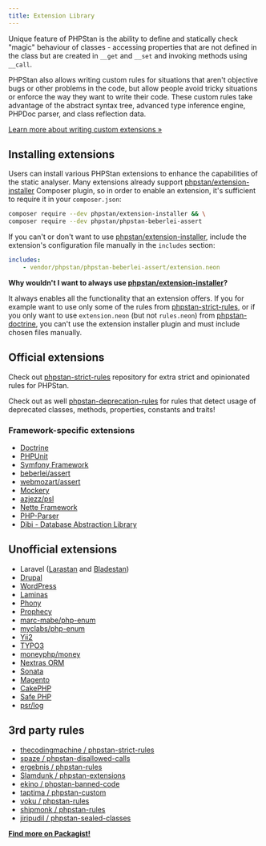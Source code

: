 ```yaml
---
title: Extension Library
---
```


Unique feature of PHPStan is the ability to define and statically check "magic" behaviour of classes - accessing properties that are not defined in the class but are created in `__get` and `__set` and invoking methods using `__call`.

PHPStan also allows writing custom rules for situations that aren't objective bugs or other problems in the code, but allow people avoid tricky situations or enforce the way they want to write their code. These custom rules take advantage of the abstract syntax tree, advanced type inference engine, PHPDoc parser, and class reflection data.

[Learn more about writing custom extensions »](/developing-extensions/extension-types)

Installing extensions
-------------------------

Users can install various PHPStan extensions to enhance the capabilities of the static analyser. Many extensions already support [phpstan/extension-installer](https://github.com/phpstan/extension-installer) Composer plugin, so in order to enable an extension, it's sufficient to require it in your `composer.json`:

```bash
composer require --dev phpstan/extension-installer && \
composer require --dev phpstan/phpstan-beberlei-assert
```

If you can't or don't want to use [phpstan/extension-installer](https://github.com/phpstan/extension-installer), include the extension's configuration file manually in the `includes` section:

```yaml
includes:
	- vendor/phpstan/phpstan-beberlei-assert/extension.neon
```

<div class="bg-blue-100 border-l-4 border-blue-500 text-blue-700 p-4 mb-4" role="alert">

**Why wouldn't I want to always use [phpstan/extension-installer](https://github.com/phpstan/extension-installer)?**

It always enables all the functionality that an extension offers. If you for example want to use only some of the rules from [phpstan-strict-rules](https://github.com/phpstan/phpstan-strict-rules), or if you only want to use `extension.neon` (but not `rules.neon`) from [phpstan-doctrine](https://github.com/phpstan/phpstan-doctrine), you can't use the extension installer plugin and must include chosen files manually.

</div>

Official extensions
---------------

Check out [phpstan-strict-rules](https://github.com/phpstan/phpstan-strict-rules) repository for extra strict and opinionated rules for PHPStan.

Check out as well [phpstan-deprecation-rules](https://github.com/phpstan/phpstan-deprecation-rules) for rules that detect usage of deprecated classes, methods, properties, constants and traits!

### Framework-specific extensions

* [Doctrine](https://github.com/phpstan/phpstan-doctrine)
* [PHPUnit](https://github.com/phpstan/phpstan-phpunit)
* [Symfony Framework](https://github.com/phpstan/phpstan-symfony)
* [beberlei/assert](https://github.com/phpstan/phpstan-beberlei-assert)
* [webmozart/assert](https://github.com/phpstan/phpstan-webmozart-assert)
* [Mockery](https://github.com/phpstan/phpstan-mockery)
* [azjezz/psl](https://github.com/php-standard-library/phpstan-extension)
* [Nette Framework](https://github.com/phpstan/phpstan-nette)
* [PHP-Parser](https://github.com/phpstan/phpstan-php-parser)
* [Dibi - Database Abstraction Library](https://github.com/phpstan/phpstan-dibi)

Unofficial extensions
-----------------

* Laravel ([Larastan](https://github.com/nunomaduro/larastan) and [Bladestan](https://github.com/TomasVotruba/bladestan))
* [Drupal](https://github.com/mglaman/phpstan-drupal)
* [WordPress](https://github.com/szepeviktor/phpstan-wordpress)
* [Laminas](https://github.com/Slamdunk/phpstan-laminas-framework)
* [Phony](https://github.com/eloquent/phpstan-phony)
* [Prophecy](https://github.com/Jan0707/phpstan-prophecy)
* [marc-mabe/php-enum](https://github.com/marc-mabe/php-enum-phpstan)
* [myclabs/php-enum](https://github.com/timeweb/phpstan-enum)
* [Yii2](https://github.com/proget-hq/phpstan-yii2)
* [TYPO3](https://github.com/sascha-egerer/phpstan-typo3)
* [moneyphp/money](https://github.com/JohnstonCode/phpstan-moneyphp)
* [Nextras ORM](https://github.com/nextras/orm-phpstan)
* [Sonata](https://github.com/ekino/phpstan-sonata)
* [Magento](https://github.com/bitExpert/phpstan-magento)
* [CakePHP](https://github.com/CakeDC/cakephp-phpstan)
* [Safe PHP](https://github.com/thecodingmachine/phpstan-safe-rule)
* [psr/log](https://github.com/struggle-for-php/sfp-phpstan-psr-log)

3rd party rules
-----------------

* [thecodingmachine / phpstan-strict-rules](https://github.com/thecodingmachine/phpstan-strict-rules)
* [spaze / phpstan-disallowed-calls](https://github.com/spaze/phpstan-disallowed-calls)
* [ergebnis / phpstan-rules](https://github.com/ergebnis/phpstan-rules)
* [Slamdunk / phpstan-extensions](https://github.com/Slamdunk/phpstan-extensions)
* [ekino / phpstan-banned-code](https://github.com/ekino/phpstan-banned-code)
* [taptima / phpstan-custom](https://github.com/taptima/phpstan-custom)
* [voku / phpstan-rules](https://github.com/voku/phpstan-rules)
* [shipmonk / phpstan-rules](https://github.com/shipmonk-rnd/phpstan-rules)
* [jiripudil / phpstan-sealed-classes](https://github.com/jiripudil/phpstan-sealed-classes)

[**Find more on Packagist!**](https://packagist.org/?type=phpstan-extension)
